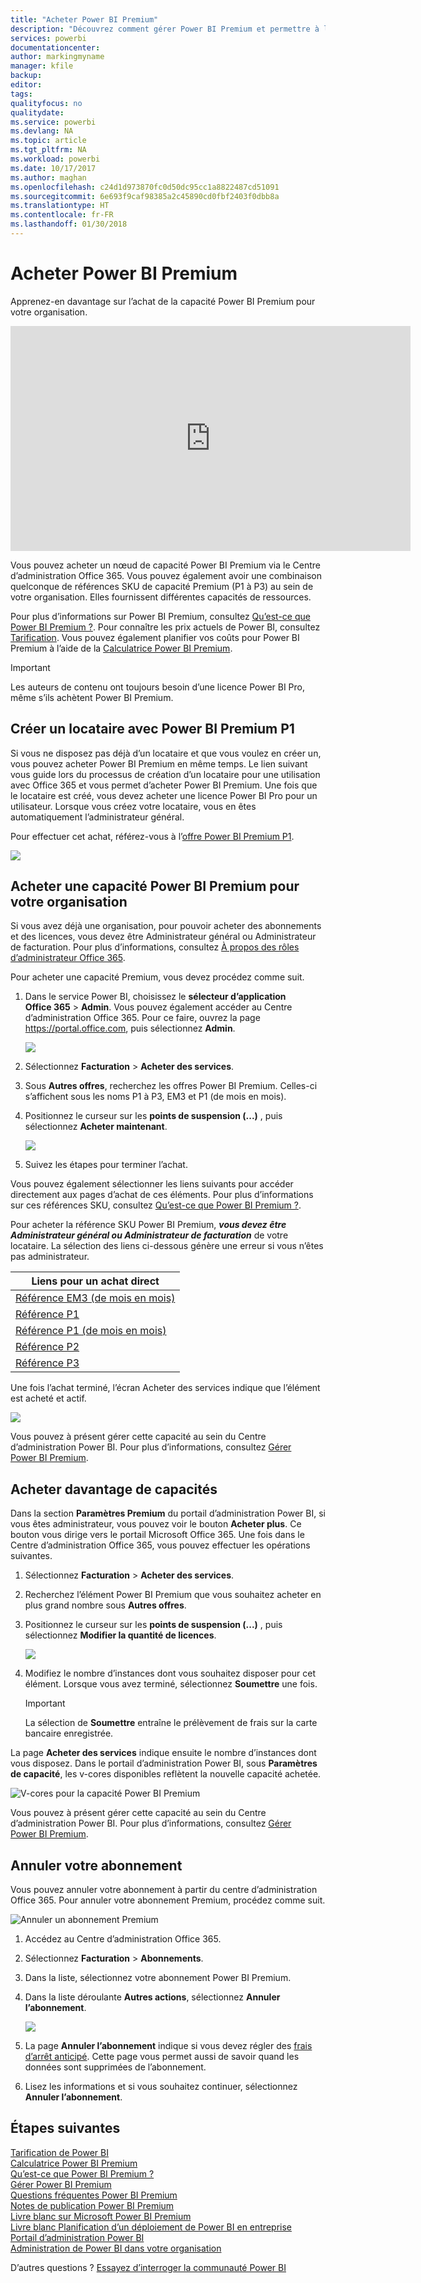 ```yaml
---
title: "Acheter Power BI Premium"
description: "Découvrez comment gérer Power BI Premium et permettre à l’ensemble de votre organisation d’accéder au contenu."
services: powerbi
documentationcenter: 
author: markingmyname
manager: kfile
backup: 
editor: 
tags: 
qualityfocus: no
qualitydate: 
ms.service: powerbi
ms.devlang: NA
ms.topic: article
ms.tgt_pltfrm: NA
ms.workload: powerbi
ms.date: 10/17/2017
ms.author: maghan
ms.openlocfilehash: c24d1d973870fc0d50dc95cc1a8822487cd51091
ms.sourcegitcommit: 6e693f9caf98385a2c45890cd0fbf2403f0dbb8a
ms.translationtype: HT
ms.contentlocale: fr-FR
ms.lasthandoff: 01/30/2018
---
```

# <a name="how-to-purchase-power-bi-premium"></a>Acheter Power BI Premium
Apprenez-en davantage sur l’achat de la capacité Power BI Premium pour votre organisation.

<iframe width="640" height="360" src="https://www.youtube.com/embed/NkvYs5Qp4iA?rel=0&amp;showinfo=0" frameborder="0" allowfullscreen></iframe>

Vous pouvez acheter un nœud de capacité Power BI Premium via le Centre d’administration Office 365. Vous pouvez également avoir une combinaison quelconque de références SKU de capacité Premium (P1 à P3) au sein de votre organisation. Elles fournissent différentes capacités de ressources.

Pour plus d’informations sur Power BI Premium, consultez [Qu’est-ce que Power BI Premium ?](service-premium.md). Pour connaître les prix actuels de Power BI, consultez [Tarification](https://powerbi.microsoft.com/pricing/). Vous pouvez également planifier vos coûts pour Power BI Premium à l’aide de la [Calculatrice Power BI Premium](https://powerbi.microsoft.com/calculator/).

> [!IMPORTANT]
> Les auteurs de contenu ont toujours besoin d’une licence Power BI Pro, même s’ils achètent Power BI Premium.
> 
> 

## <a name="create-a-new-tenant-with-power-bi-premium-p1"></a>Créer un locataire avec Power BI Premium P1
Si vous ne disposez pas déjà d’un locataire et que vous voulez en créer un, vous pouvez acheter Power BI Premium en même temps. Le lien suivant vous guide lors du processus de création d’un locataire pour une utilisation avec Office 365 et vous permet d’acheter Power BI Premium. Une fois que le locataire est créé, vous devez acheter une licence Power BI Pro pour un utilisateur. Lorsque vous créez votre locataire, vous en êtes automatiquement l’administrateur général.

Pour effectuer cet achat, référez-vous à l’[offre Power BI Premium P1](https://signup.microsoft.com/Signup?OfferId=b3ec5615-cc11-48de-967d-8d79f7cb0af1).

![](media/service-admin-premium-purchase/premium-purchase-with-tenant.png)

## <a name="purchase-a-power-bi-premium-capacity-for-an-existing-organization"></a>Acheter une capacité Power BI Premium pour votre organisation
Si vous avez déjà une organisation, pour pouvoir acheter des abonnements et des licences, vous devez être Administrateur général ou Administrateur de facturation. Pour plus d’informations, consultez [À propos des rôles d’administrateur Office 365](https://support.office.com/article/About-Office-365-admin-roles-da585eea-f576-4f55-a1e0-87090b6aaa9d).

Pour acheter une capacité Premium, vous devez procédez comme suit.

1. Dans le service Power BI, choisissez le **sélecteur d’application Office 365** > **Admin**. Vous pouvez également accéder au Centre d’administration Office 365. Pour ce faire, ouvrez la page https://portal.office.com, puis sélectionnez **Admin**.
   
    ![](media/service-admin-premium-purchase/o365-app-picker.png)
2. Sélectionnez **Facturation** > **Acheter des services**.
3. Sous **Autres offres**, recherchez les offres Power BI Premium. Celles-ci s’affichent sous les noms P1 à P3, EM3 et P1 (de mois en mois).
4. Positionnez le curseur sur les **points de suspension (...)** , puis sélectionnez **Acheter maintenant**.
   
    ![](media/service-admin-premium-purchase/premium-purchase.png)
5. Suivez les étapes pour terminer l’achat.

Vous pouvez également sélectionner les liens suivants pour accéder directement aux pages d’achat de ces éléments. Pour plus d’informations sur ces références SKU, consultez [Qu’est-ce que Power BI Premium ?](service-premium.md#premiumskus).

Pour acheter la référence SKU Power BI Premium, ***vous devez être Administrateur général ou Administrateur de facturation*** de votre locataire. La sélection des liens ci-dessous génère une erreur si vous n’êtes pas administrateur.

| Liens pour un achat direct |
| --- |
| [Référence EM3 (de mois en mois)](https://portal.office.com/commerce/completeorder.aspx?OfferId=4004702D-749C-4F74-BF47-3048F1833780&adminportal=1) |
| [Référence P1](https://portal.office.com/commerce/completeorder.aspx?OfferId=b3ec5615-cc11-48de-967d-8d79f7cb0af1&adminportal=1) |
| [Référence P1 (de mois en mois)](https://portal.office.com/commerce/completeorder.aspx?OfferId=E4C8EDD3-74A1-4D42-A738-C647972FBE81&adminportal=1) |
| [Référence P2](https://portal.office.com/commerce/completeorder.aspx?OfferId=062F2AA7-B4BC-4B0E-980F-2072102D8605&adminportal=1) |
| [Référence P3](https://portal.office.com/commerce/completeorder.aspx?OfferId=40c7d673-375c-42a1-84ca-f993a524fed0&adminportal=1) |

Une fois l’achat terminé, l’écran Acheter des services indique que l’élément est acheté et actif.

![](media/service-admin-premium-purchase/premium-purchased.png)

Vous pouvez à présent gérer cette capacité au sein du Centre d’administration Power BI. Pour plus d’informations, consultez [Gérer Power BI Premium](service-admin-premium-manage.md).

## <a name="purchase-more-capacities"></a>Acheter davantage de capacités
Dans la section **Paramètres Premium** du portail d’administration Power BI, si vous êtes administrateur, vous pouvez voir le bouton **Acheter plus**. Ce bouton vous dirige vers le portail Microsoft Office 365. Une fois dans le Centre d’administration Office 365, vous pouvez effectuer les opérations suivantes.

1. Sélectionnez **Facturation** > **Acheter des services**.
2. Recherchez l’élément Power BI Premium que vous souhaitez acheter en plus grand nombre sous **Autres offres**.
3. Positionnez le curseur sur les **points de suspension (...)** , puis sélectionnez **Modifier la quantité de licences**.
   
    ![](media/service-admin-premium-purchase/premium-purchase-more.png)
4. Modifiez le nombre d’instances dont vous souhaitez disposer pour cet élément. Lorsque vous avez terminé, sélectionnez **Soumettre** une fois.
   
   > [!IMPORTANT]
   > La sélection de **Soumettre** entraîne le prélèvement de frais sur la carte bancaire enregistrée.
   > 
   > 

La page **Acheter des services** indique ensuite le nombre d’instances dont vous disposez. Dans le portail d’administration Power BI, sous **Paramètres de capacité**, les v-cores disponibles reflètent la nouvelle capacité achetée.

![V-cores pour la capacité Power BI Premium](media/service-admin-premium-purchase/premium-capacities.png)

Vous pouvez à présent gérer cette capacité au sein du Centre d’administration Power BI. Pour plus d’informations, consultez [Gérer Power BI Premium](service-admin-premium-manage.md).

## <a name="cancel-your-subscription"></a>Annuler votre abonnement
Vous pouvez annuler votre abonnement à partir du centre d’administration Office 365. Pour annuler votre abonnement Premium, procédez comme suit.

![](media/service-admin-premium-purchase/premium-cancel-subscription.png "Annuler un abonnement Premium")

1. Accédez au Centre d’administration Office 365.
2. Sélectionnez **Facturation** > **Abonnements**.
3. Dans la liste, sélectionnez votre abonnement Power BI Premium.
4. Dans la liste déroulante **Autres actions**, sélectionnez **Annuler l’abonnement**.
   
    ![](media/service-admin-premium-purchase/o365-more-actions.png)
5. La page **Annuler l’abonnement** indique si vous devez régler des [frais d’arrêt anticipé](https://support.office.com/article/early-termination-fees-6487d4de-401a-466f-8bc3-c0beb5cc40d3). Cette page vous permet aussi de savoir quand les données sont supprimées de l’abonnement.
6. Lisez les informations et si vous souhaitez continuer, sélectionnez **Annuler l’abonnement**.

## <a name="next-steps"></a>Étapes suivantes
[Tarification de Power BI](https://powerbi.microsoft.com/pricing/)  
[Calculatrice Power BI Premium](https://powerbi.microsoft.com/calculator/)  
[Qu’est-ce que Power BI Premium ?](service-premium.md)  
[Gérer Power BI Premium](service-admin-premium-manage.md)  
[Questions fréquentes Power BI Premium](service-premium-faq.md)  
[Notes de publication Power BI Premium](service-premium-release-notes.md)  
[Livre blanc sur Microsoft Power BI Premium](https://aka.ms/pbipremiumwhitepaper)  
[Livre blanc Planification d’un déploiement de Power BI en entreprise](https://aka.ms/pbienterprisedeploy)  
[Portail d’administration Power BI](service-admin-portal.md)  
[Administration de Power BI dans votre organisation](service-admin-administering-power-bi-in-your-organization.md)  

D’autres questions ? [Essayez d’interroger la communauté Power BI](http://community.powerbi.com/)

